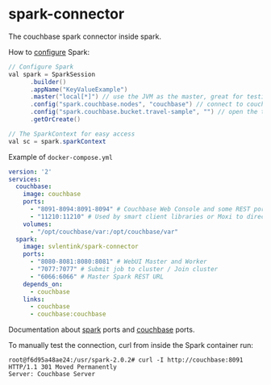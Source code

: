 # spark-connector

The couchbase spark connector inside spark.

How to
[configure](https://developer.couchbase.com/documentation/server/4.5/connectors/spark-2.0/getting-started.html)
Spark:
```java
// Configure Spark
val spark = SparkSession
      .builder()
      .appName("KeyValueExample")
      .master("local[*]") // use the JVM as the master, great for testing
      .config("spark.couchbase.nodes", "couchbase") // connect to couchbase via docker links
      .config("spark.couchbase.bucket.travel-sample", "") // open the travel-sample bucket with empty password
      .getOrCreate()

// The SparkContext for easy access
val sc = spark.sparkContext
```

Example of `docker-compose.yml`

```yaml
version: '2'
services:
  couchbase:
    image: couchbase
    ports:
      - "8091-8094:8091-8094" # Couchbase Web Console and some REST ports
      - "11210:11210" # Used by smart client libraries or Moxi to directly connect to the data nodes. The XDCR client uses this port as well as the SDKs. This is a memcached port.
    volumes:
      - "/opt/couchbase/var:/opt/couchbase/var"
  spark:
    image: svlentink/spark-connector
    ports:
      - "8080-8081:8080:8081" # WebUI Master and Worker
      - "7077:7077" # Submit job to cluster / Join cluster
      - "6066:6066" # Master Spark REST URL
    depends_on:
      - couchbase
    links:
      - couchbase
      - couchbase:couchbase

```

Documentation about
[spark](https://spark.apache.org/docs/latest/security.html#configuring-ports-for-network-security)
ports and
[couchbase](https://developer.couchbase.com/documentation/server/current/install/install-ports.html) ports.

To manually test the connection, curl from inside the Spark container run:

```shell
root@f6d95a48ae24:/usr/spark-2.0.2# curl -I http://couchbase:8091
HTTP/1.1 301 Moved Permanently
Server: Couchbase Server
```